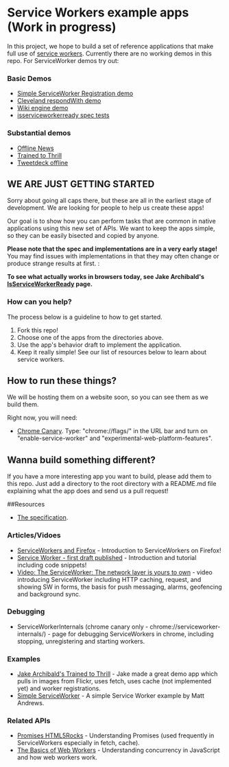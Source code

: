 # Service Workers example apps (Work in progress)

In this project, we hope to build a set of reference applications that make full use of [service workers](https://slightlyoff.github.io/ServiceWorker/spec/service_worker/index.html). Currently there are no working demos in this repo. For ServiceWorker demos try out:

### Basic Demos
* [Simple ServiceWorker Registration demo](https://github.com/GoogleChrome/samples/tree/gh-pages/service-worker/registration)
* [Cleveland respondWith demo](https://github.com/GoogleChrome/samples/tree/gh-pages/service-worker/basic)
* [Wiki engine demo](https://github.com/sandropaganotti/service-worker-wiki)
* [isserviceworkerready spec tests](https://github.com/jakearchibald/isserviceworkerready/tree/master/www/demos)

### Substantial demos
* [Offline News](https://github.com/jakearchibald/offline-news-service-worker)
* [Trained to Thrill](https://github.com/jakearchibald/trained-to-thrill)
* [Tweetdeck offline](https://github.com/jakearchibald/tweetdeck-prototype)



## WE ARE JUST GETTING STARTED
Sorry about going all caps there, but these are all in the earliest stage of development. We are looking for people to help us create these apps! 

Our goal is to show how you can perform tasks that are common in native applications using this new set of APIs. We want to keep the apps simple, so they can be easily bisected and copied by anyone.

**Please note that the spec and implementations are in a very early stage!** You may find issues with implementations in that they may often change or produce strange results at first. : 

**To see what actually works in browsers today, see Jake Archibald's [IsServiceWorkerReady](https://jakearchibald.github.io/isserviceworkerready/) page.**

### How can you help? 
The process below is a guideline to how to get started.

1. Fork this repo! 
1. Choose one of the apps from the directories above.
1. Use the app's behavior draft to implement the application. 
1. Keep it really simple! See our list of resources below to learn about service workers.  

## How to run these things?
We will be hosting them on a website soon, so you can see them as we build them. 

Right now, you will need:

* [Chrome Canary](http://www.google.com/intl/en/chrome/browser/canary.html). Type: "chrome://flags/" in the URL bar and turn on "enable-service-worker" and "experimental-web-platform-features".

## Wanna build something different?
If you have a more interesting app you want to build, please add them to this repo. Just add a directory to the root directory with a README.md file explaining what the app does and send us a pull request! 

##Resources

* [The specification](https://slightlyoff.github.io/ServiceWorker/spec/service_worker/index.html).

### Articles/Vidoes 

* [ServiceWorkers and Firefox](https://hacks.mozilla.org/2014/06/serviceworkers-and-firefox/) - Introduction to ServiceWorkers on Firefox!
* [Service Worker - first draft published](http://jakearchibald.com/2014/service-worker-first-draft/) - Introduction and tutorial including code snippets!
* [Video: The ServiceWorker: The network layer is yours to own](https://www.youtube.com/watch?v=4uQMl7mFB6g) - video introducing ServiceWorker including HTTP caching, request, and showing SW in forms, the basis for push messaging, alarms, geofencing and background sync.

### Debugging

* ServiceWorkerInternals (chrome canary only - chrome://serviceworker-internals/) - page for debugging ServiceWorkers in chrome, including stopping, unregistering and starting workers.

### Examples

* [Jake Archibald's Trained to Thrill](https://jakearchibald.github.io/trained-to-thrill/) - Jake made a great demo app which pulls in images from Flickr, uses fetch, uses cache (not implemented yet) and worker registrations.
* [Simple ServiceWorker](https://github.com/matthew-andrews/serviceworker-simple) - A simple Service Worker example by Matt Andrews.

### Related APIs

* [Promises HTML5Rocks](http://www.html5rocks.com/en/tutorials/es6/promises/) - Understanding Promises (used frequently in ServiceWorkers especially in fetch, cache). 
* [The Basics of Web Workers](http://www.html5rocks.com/en/tutorials/workers/basics/) - Understanding concurrency in JavaScript and how web workers work.


